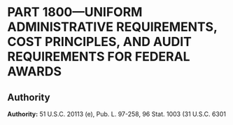 # PART 1800—UNIFORM ADMINISTRATIVE REQUIREMENTS, COST PRINCIPLES, AND AUDIT REQUIREMENTS FOR FEDERAL AWARDS


## Authority

**Authority:** 51 U.S.C. 20113 (e), Pub. L. 97-258, 96 Stat. 1003 (31 U.S.C. 6301 

